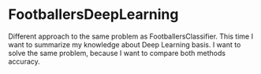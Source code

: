 # FootballersDeepLearning
Different approach to the same problem as FootballersClassifier. This time I want to summarize my knowledge about Deep Learning basis. I want to solve the same problem, because I want to compare both methods accuracy.